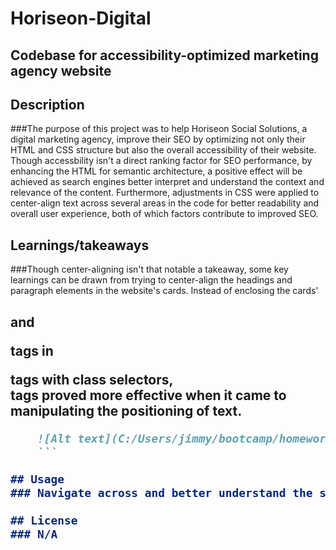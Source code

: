 # Horiseon-Digital
## Codebase for accessibility-optimized marketing agency website

## Description
###The purpose of this project was to help Horiseon Social Solutions, a digital marketing agency, improve their SEO by optimizing not only their HTML and CSS structure but also the overall accessibility of their website. Though accessbility isn't a direct ranking factor for SEO performance, by enhancing the HTML for semantic architecture, a positive effect will be achieved as search engines better interpret and understand the context and relevance of the content. Furthermore, adjustments in CSS were applied to center-align text across several areas in the code for better readability and overall user experience, both of which factors contribute to improved SEO.

## Learnings/takeaways
###Though center-aligning isn't that notable a takeaway, some key learnings can be drawn from trying to center-align the headings and paragraph elements in the website's cards. Instead of enclosing the cards' <h2> and <p> tags in <figure></figure> tags with class selectors, <div></div> tags proved more effective when it came to manipulating the positioning of text. 

```md
    ![Alt text](C:/Users/jimmy/bootcamp/homework/horiseon-digital/assets/images/screenshot.png)
    ``` 

## Usage 
### Navigate across and better understand the services that Horiseon Social Solutions offer by clicking on the corresponding service using the navigation bar at the top of the webpage.

## License
### N/A

